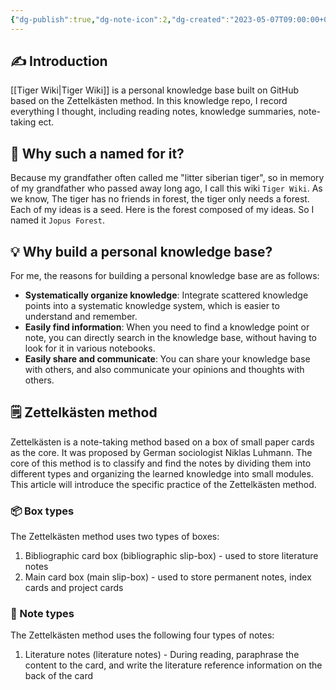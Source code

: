 ```yaml
---
{"dg-publish":true,"dg-note-icon":2,"dg-created":"2023-05-07T09:00:00+08:00","dg-updated":"2023-05-11T22:50:00+08:00","tags":["wiki","introduction"],"permalink":"/Tiger Wiki/","dgPassFrontmatter":true,"noteIcon":2,"created":"2023-05-07T09:00:00+08:00","updated":"2023-05-11T22:50:00+08:00"}
---
```



## ✍️ Introduction

[[Tiger Wiki\|Tiger Wiki]] is a personal knowledge base built on GitHub based on the Zettelkästen method. In this knowledge repo, I record everything I thought, including reading notes, knowledge summaries, note-taking ect.

## 🐯 Why such a named for it?
Because my grandfather often called me "litter siberian tiger", so in memory of my grandfather who passed away long ago, I call this wiki `Tiger Wiki`. As we know, The tiger has no friends in forest, the tiger only needs a forest. Each of my ideas is a seed. Here is the forest composed of my ideas. So I named it `Jopus Forest`.

## 💡 Why build a personal knowledge base?

For me, the reasons for building a personal knowledge base are as follows:

- **Systematically organize knowledge**: Integrate scattered knowledge points into a systematic knowledge system, which is easier to understand and remember.
- **Easily find information**: When you need to find a knowledge point or note, you can directly search in the knowledge base, without having to look for it in various notebooks.
- **Easily share and communicate**: You can share your knowledge base with others, and also communicate your opinions and thoughts with others.

## 🗒️ Zettelkästen method

Zettelkästen is a note-taking method based on a box of small paper cards as the core. It was proposed by German sociologist Niklas Luhmann. The core of this method is to classify and find the notes by dividing them into different types and organizing the learned knowledge into small modules. This article will introduce the specific practice of the Zettelkästen method.

### 📦 Box types

The Zettelkästen method uses two types of boxes:

1. Bibliographic card box (bibliographic slip-box) - used to store literature notes
2. Main card box (main slip-box) - used to store permanent notes, index cards and project cards

### 📝 Note types

The Zettelkästen method uses the following four types of notes:

1. Literature notes (literature notes) - During reading, paraphrase the content to the card, and write the literature reference information on the back of the card